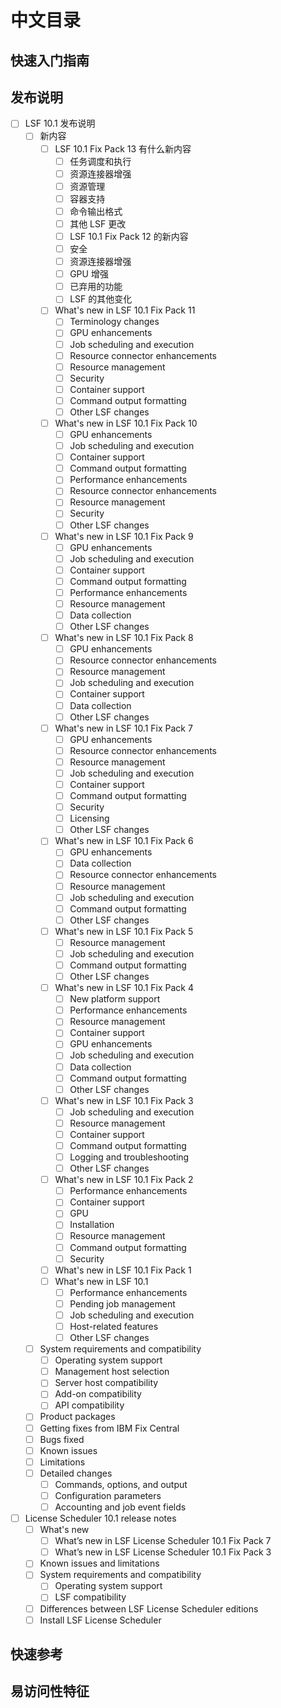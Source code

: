 # 中文目录

## 快速入门指南

## 发布说明

- [ ] LSF 10.1 发布说明
    - [ ] 新内容
        - [ ] LSF 10.1 Fix Pack 13 有什么新内容
            - [ ] 任务调度和执行
            - [ ] 资源连接器增强
            - [ ] 资源管理
            - [ ] 容器支持
            - [ ] 命令输出格式
            - [ ] 其他 LSF 更改
            - [ ] LSF 10.1 Fix Pack 12 的新内容
            - [ ] 安全
            - [ ] 资源连接器增强
            - [ ] GPU 增强
            - [ ] 已弃用的功能
            - [ ] LSF 的其他变化
        - [ ] What's new in LSF 10.1 Fix Pack 11
            - [ ] Terminology changes
            - [ ] GPU enhancements
            - [ ] Job scheduling and execution
            - [ ] Resource connector enhancements
            - [ ] Resource management
            - [ ] Security
            - [ ] Container support
            - [ ] Command output formatting
            - [ ] Other LSF changes
        - [ ] What's new in LSF 10.1 Fix Pack 10
            - [ ] GPU enhancements
            - [ ] Job scheduling and execution
            - [ ] Container support
            - [ ] Command output formatting
            - [ ] Performance enhancements
            - [ ] Resource connector enhancements
            - [ ] Resource management
            - [ ] Security
            - [ ] Other LSF changes
        - [ ] What's new in LSF 10.1 Fix Pack 9
            - [ ] GPU enhancements
            - [ ] Job scheduling and execution
            - [ ] Container support
            - [ ] Command output formatting
            - [ ] Performance enhancements
            - [ ] Resource management
            - [ ] Data collection
            - [ ] Other LSF changes
        - [ ] What's new in LSF 10.1 Fix Pack 8
            - [ ] GPU enhancements
            - [ ] Resource connector enhancements
            - [ ] Resource management
            - [ ] Job scheduling and execution
            - [ ] Container support
            - [ ] Data collection
            - [ ] Other LSF changes
        - [ ] What's new in LSF 10.1 Fix Pack 7
            - [ ] GPU enhancements
            - [ ] Resource connector enhancements
            - [ ] Resource management
            - [ ] Job scheduling and execution
            - [ ] Container support
            - [ ] Command output formatting
            - [ ] Security
            - [ ] Licensing
            - [ ] Other LSF changes
        - [ ] What's new in LSF 10.1 Fix Pack 6
            - [ ] GPU enhancements
            - [ ] Data collection
            - [ ] Resource connector enhancements
            - [ ] Resource management
            - [ ] Job scheduling and execution
            - [ ] Command output formatting
            - [ ] Other LSF changes
        - [ ] What's new in LSF 10.1 Fix Pack 5
            - [ ] Resource management
            - [ ] Job scheduling and execution
            - [ ] Command output formatting
            - [ ] Other LSF changes
        - [ ] What's new in LSF 10.1 Fix Pack 4
            - [ ] New platform support
            - [ ] Performance enhancements
            - [ ] Resource management
            - [ ] Container support
            - [ ] GPU enhancements
            - [ ] Job scheduling and execution
            - [ ] Data collection
            - [ ] Command output formatting
            - [ ] Other LSF changes
        - [ ] What's new in LSF 10.1 Fix Pack 3
            - [ ] Job scheduling and execution
            - [ ] Resource management
            - [ ] Container support
            - [ ] Command output formatting
            - [ ] Logging and troubleshooting
            - [ ] Other LSF changes
        - [ ] What's new in LSF 10.1 Fix Pack 2
            - [ ] Performance enhancements
            - [ ] Container support
            - [ ] GPU
            - [ ] Installation
            - [ ] Resource management
            - [ ] Command output formatting
            - [ ] Security
        - [ ] What's new in LSF 10.1 Fix Pack 1
        - [ ] What's new in LSF 10.1
            - [ ] Performance enhancements
            - [ ] Pending job management
            - [ ] Job scheduling and execution
            - [ ] Host-related features
            - [ ] Other LSF changes
    - [ ] System requirements and compatibility
        - [ ] Operating system support
        - [ ] Management host selection
        - [ ] Server host compatibility
        - [ ] Add-on compatibility
        - [ ] API compatibility
    - [ ] Product packages
    - [ ] Getting fixes from IBM Fix Central
    - [ ] Bugs fixed
    - [ ] Known issues
    - [ ] Limitations
    - [ ] Detailed changes
        - [ ] Commands, options, and output
        - [ ] Configuration parameters
        - [ ] Accounting and job event fields
- [ ] License Scheduler 10.1 release notes
    - [ ] What's new
        - [ ] What’s new in LSF License Scheduler 10.1 Fix Pack 7
        - [ ] What’s new in LSF License Scheduler 10.1 Fix Pack 3
    - [ ] Known issues and limitations
    - [ ] System requirements and compatibility
        - [ ] Operating system support
        - [ ] LSF compatibility
    - [ ] Differences between LSF License Scheduler editions
    - [ ] Install LSF License Scheduler

## 快速参考

## 易访问性特征
